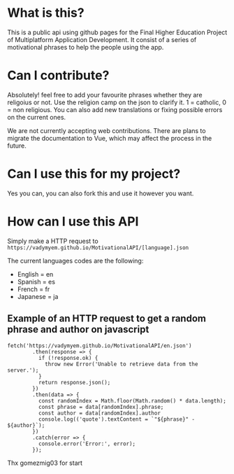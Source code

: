 # What is this?

This is a public api using github pages for the Final Higher Education Project of Multiplatform Application Development. It consist of a series of motivational phrases to help the people using the app.
# Can I contribute?

Absolutely! feel free to add your favourite phrases whether they are religoius or not. Use the religion camp on the json to clarify it. 1 = catholic, 0 = non religious.
You can also add new translations or fixing possible errors on the current ones.

We are not currently accepting web contributions. There are plans to migrate the documentation to Vue, which may affect the process in the future.

# Can I use this for my project?

Yes you can, you can also fork this and use it however you want.

# How can I use this API

Simply make a HTTP request to
```https://vadymyem.github.io/MotivationalAPI/[language].json```

The current languages codes are the following:
 * English = en
 * Spanish = es
 * French = fr
 * Japanese = ja

## Example of an HTTP request to get a random phrase and author on javascript
```
fetch('https://vadymyem.github.io/MotivationalAPI/en.json')
        .then(response => {
          if (!response.ok) {
            throw new Error('Unable to retrieve data from the server.');
          }
          return response.json();
        })
        .then(data => {
          const randomIndex = Math.floor(Math.random() * data.length);
          const phrase = data[randomIndex].phrase;
          const author = data[randomIndex].author
          console.log(('quote').textContent = `"${phrase}" - ${author}`);
        })
        .catch(error => {
          console.error('Error:', error);
        });
```

Thx gomezmig03 for start
